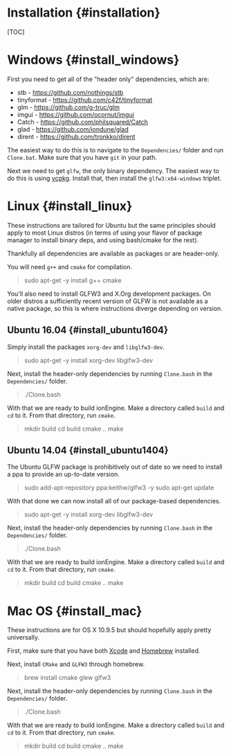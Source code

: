 
Installation                   {#installation}
============

[TOC]

Windows  {#install_windows}
=======

First you need to get all of the "header only" dependencies, which are:

- stb - https://github.com/nothings/stb
- tinyformat - https://github.com/c42f/tinyformat
- glm - https://github.com/g-truc/glm
- imgui - https://github.com/ocornut/imgui
- Catch - https://github.com/philsquared/Catch
- glad - https://github.com/iondune/glad
- dirent - https://github.com/tronkko/dirent

The easiest way to do this is to navigate to the `Dependencies/` folder and run `Clone.bat`.
Make sure that you have `git` in your path.

Next we need to get `glfw`, the only binary dependency.
The easiest way to do this is using [vcpkg](https://github.com/Microsoft/vcpkg>).
Install that, then install the `glfw3:x64-windows` triplet.



Linux   {#install_linux}
=====

These instructions are tailored for Ubuntu but the same principles should apply to most Linux distros (in terms of using your flavor of package manager to install binary deps, and using bash/cmake for the rest).

Thankfully all dependencies are available as packages or are header-only.

You will need `g++` and `cmake` for compilation.


   > sudo apt-get -y install g++ cmake


You'll also need to install GLFW3 and X.Org development packages.
On older distros a sufficiently recent version of GLFW is not available as a native package, so this is where instructions diverge depending on version.


Ubuntu 16.04 {#install_ubuntu1604}
------------

Simply install the packages `xorg-dev` and `libglfw3-dev`.

   > sudo apt-get -y install xorg-dev libglfw3-dev

Next, install the header-only dependencies by running `Clone.bash` in the `Dependencies/` folder.

   > ./Clone.bash

With that we are ready to build ionEngine.
Make a directory called `build` and `cd` to it.
From that directory, run `cmake`.

   > mkdir build
   > cd build
   > cmake ..
   > make



Ubuntu 14.04  {#install_ubuntu1404}
------------

The Ubuntu GLFW package is prohibitively out of date so we need to install a ppa to provide an up-to-date version.

   > sudo add-apt-repository ppa:keithw/glfw3 -y
   > sudo apt-get update

With that done we can now install all of our package-based dependencies.

   > sudo apt-get -y install xorg-dev libglfw3-dev

Next, install the header-only dependencies by running `Clone.bash` in the `Dependencies/` folder.

   > ./Clone.bash

With that we are ready to build ionEngine.
Make a directory called `build` and `cd` to it.
From that directory, run `cmake`.

   > mkdir build
   > cd build
   > cmake ..
   > make



Mac OS {#install_mac}
======

These instructions are for OS X 10.9.5 but should hopefully apply pretty universally.

First, make sure that you have both [Xcode](https://developer.apple.com/xcode/download/) and [Homebrew](http://brew.sh/) installed.

Next, install `CMake` and `GLFW3` through homebrew.

   > brew install cmake glew glfw3

Next, install the header-only dependencies by running `Clone.bash` in the `Dependencies/` folder.

   > ./Clone.bash

With that we are ready to build ionEngine.
Make a directory called `build` and `cd` to it.
From that directory, run `cmake`.

   > mkdir build
   > cd build
   > cmake ..
   > make
